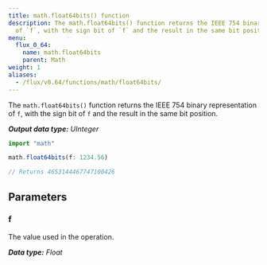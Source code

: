 ```yaml
---
title: math.float64bits() function
description: The math.float64bits() function returns the IEEE 754 binary representation
  of `f`, with the sign bit of `f` and the result in the same bit position.
menu:
  flux_0_64:
    name: math.float64bits
    parent: Math
weight: 1
aliases:
  - /flux/v0.64/functions/math/float64bits/
---
```


The `math.float64bits()` function returns the IEEE 754 binary representation of `f`, with the sign bit of `f` and the result in the same bit position.

_**Output data type:** UInteger_

```js
import "math"

math.float64bits(f: 1234.56)

// Returns 4653144467747100426
```

## Parameters

### f
The value used in the operation.

_**Data type:** Float_
